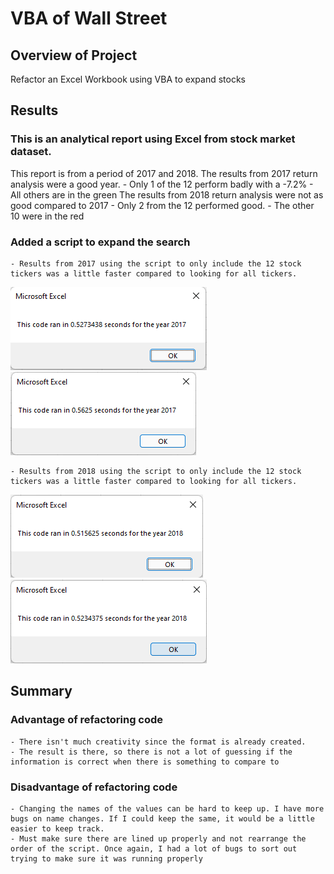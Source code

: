 # VBA of Wall Street

## Overview of Project

Refactor an Excel Workbook using VBA to expand stocks

## Results

### This is an analytical report using Excel from stock market dataset.

This report is from a period of 2017 and 2018.
The results from 2017 return analysis were a good year.
	- Only 1 of the 12 perform badly with a -7.2%
	- All others are in the green
The results from 2018 return analysis were not as good compared to 2017
	- Only 2 from the 12 performed good.
	- The other 10 were in the red
### Added a script to expand the search
	- Results from 2017 using the script to only include the 12 stock tickers was a little faster compared to looking for all tickers.
 
 ![Result from original VBA Script for 2017](/Resources/VBA_Challenge_2017-1.png)
 ![Result from refractor VBA Script for 2017](/Resources/VBA_Challenge_2017-2.png)
	
	- Results from 2018 using the script to only include the 12 stock tickers was a little faster compared to looking for all tickers.
 
 ![Result from original VBA Script for 2018](Resources/VBA_Challenge_2018-1.png)
 ![Result from refractor VBA Script for 2018](Resources/VBA_Challenge_2018-2.png)

## Summary
### Advantage of refactoring code
	- There isn't much creativity since the format is already created.
	- The result is there, so there is not a lot of guessing if the information is correct when there is something to compare to
### Disadvantage of refactoring code
	- Changing the names of the values can be hard to keep up. I have more bugs on name changes. If I could keep the same, it would be a little easier to keep track.
	- Must make sure there are lined up properly and not rearrange the order of the script. Once again, I had a lot of bugs to sort out trying to make sure it was running properly
